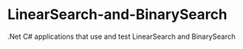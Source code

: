 # LinearSearch-and-BinarySearch
.Net C# applications that use and test LinearSearch and BinarySearch

